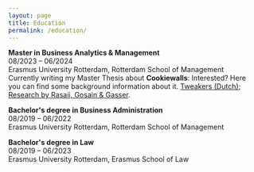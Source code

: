 ```yaml
---
layout: page
title: Education
permalink: /education/
---
```



__Master in Business Analytics & Management__ <br>
08/2023 – 06/2024 <br>
Erasmus University Rotterdam, Rotterdam School of Management <br>
Currently writing my Master Thesis about __Cookiewalls__: Interested? Here you can find some background information about it. [Tweakers (Dutch)](https://tweakers.net/reviews/7628/all/e-privacyverordening-biedt-meer-helderheid-over-cookiewalls.html); [Research by Rasaii, Gosain & Gasser](https://dl.acm.org/doi/10.1145/3618257.3624846).

__Bachelor's degree in Business Administration__ <br>
08/2019 – 06/2022 <br>
Erasmus University Rotterdam, Rotterdam School of Management

__Bachelor's degree in Law__ <br>
08/2019 – 06/2023 <br>
Erasmus University Rotterdam, Erasmus School of Law
